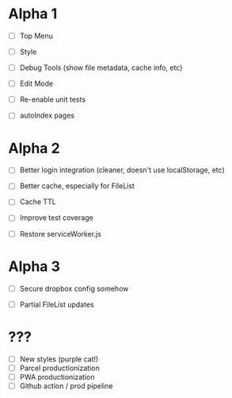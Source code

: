 # Alpha 1

+ [ ] Top Menu
+ [ ] Style
+ [ ] Debug Tools (show file metadata, cache info, etc)
+ [ ] Edit Mode
+ [ ] Re-enable unit tests
+ [ ] autoIndex pages


# Alpha 2

+ [ ] Better login integration (cleaner, doesn't use localStorage, etc)
+ [ ] Better cache, especially for FileList
+ [ ] Cache TTL
+ [ ] Improve test coverage
+ [ ] Restore serviceWorker.js


# Alpha 3

+ [ ] Secure dropbox config somehow
+ [ ] Partial FileList updates


# ???

+ [ ] New styles (purple cat!)
+ [ ] Parcel productionization
+ [ ] PWA productionization
+ [ ] Github action / prod pipeline